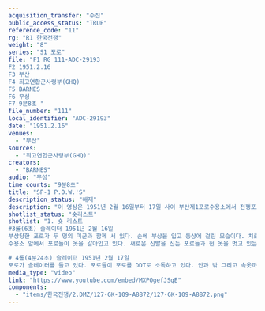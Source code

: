```yaml
---
acquisition_transfer: "수집"
public_access_status: "TRUE"
reference_code: "11"
rg: "R1 한국전쟁"
weight: "8"
series: "S1 포로"
file: "F1 RG 111-ADC-29193
F2 1951.2.16
F3 부산 
F4 최고연합군사령부(GHQ) 
F5 BARNES
F6 무성 
F7 9분8초 "
file_number: "111"
local_identifier: "ADC-29193"
date: "1951.2.16"
venues: 
  - "부산"
sources: 
  - "최고연합군사령부(GHQ)"
creators: 
  - "BARNES"
audio: "무성"
time_courts: "9분8초"
title: "SP-1 P.O.W.'S"
description_status: "해제"
description: "이 영상은 1951년 2월 16일부터 17일 사이 부산제1포로수용소에서 전쟁포로들을 처리하는 장면이다. 수용소에 들어온 포로들은 위생점검을 받고 전염병 예방 백신을 접종 받았다. 이어서 소독과 새로운 의복으로 갈아입었다. 포로들은 상의, 하의, 신발, 식기류 등을 지급 받은 뒤에 식사를 할 수 있었다. "
shotlist_status: "숏리스트"
shotlist: "1. 숏 리스트 
#3롤(6초) 슬레이터 1951년 2월 16일
부상당한 포로가 두 명의 미군과 함께 서 있다. 손에 부상을 입고 동상에 걸린 모습이다. 치료를 받고 있는 포로가 있다. 미군여성장교가 포로들에게 백신을 주사하고 있다. 포로들이 백신을 맞고 있다. (1분15초) 포로들이 머리를 깎고 있다. 신발없이 서 있는 포로가 있다. 코물을 흘리고 있는 포로. (1분44초) 신발, 의복들이 쌓여 있다. 포로들이 하나씩 들고 가고 있다. 신발, 상의 하의 등이다. 밥그릇, 국그릇 등을 지급 받는다. 
수용소 앞에서 포로들이 옷을 갈아입고 있다. 새로운 신발을 신는 포로들과 헌 옷을 벗고 있는 포로가 있다. 다시 새로운 옷을 입는 포로가 있다. 다른 포로는 상의와 바지에 전쟁포로라는 글자를 쓰고 있다. (3분50초) 소년병 포로가 카메라를 응시하고 있다. 한 포로가 등에 전쟁포로라고 글자를 쓰고 있다. 손을 다친 포로는 혼자서 옷을 어렵게 입고 있다. 

# 4롤(4분24초) 슬레이터 1951년 2월 17일
포로가 슬레이터를 들고 있다. 포로들이 포로를 DDT로 소독하고 있다. 안과 밖 그리고 속옷까지 소독약을 뿌리고 있다. 포로의 머리에 DDT를 뿌리고 있다. (6분10초) 한 포로가 포로의 머리카락을 자르고 있다. 모든 포로들은 머리카락을 짧게 자른다. 여러 명의 포로들이 한 번에 머리카락을 자르는 장면이다. (7분17초) 포로들이 취사장에서 밥을 하고 있다. 포로라는 글자가 쓴 개집이 있다. 취사반이라는 완장을 차고 있는 포로가 손을 씻고 있다. 취사장 장면과 포로라고 적힌 천막 아래에서 장작을 패고 있다. 7수용동 식당이라는 표지판이 보인다."
media_type: "video"
link: "https://www.youtube.com/embed/MXPOgefJSqE"
components: 
  - "items/한국전쟁/2.DMZ/127-GK-109-A8872/127-GK-109-A8872.png"
---
```

